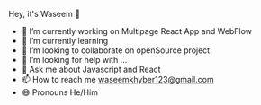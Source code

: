 Hey, it's Waseem 👋

- 🔭 I’m currently working on Multipage React App and WebFlow
- 🌱 I’m currently learning 
- 👯 I’m looking to collaborate on openSource project
- 🤔 I’m looking for help with ...
- 💬 Ask me about Javascript and React
- 📫 How to reach me waseemkhyber123@gmail.com
- 😄 Pronouns He/Him


